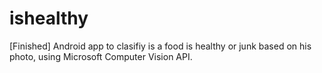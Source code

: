 # ishealthy
[Finished] Android app to clasifiy is a food is healthy or junk based on his photo, using Microsoft Computer Vision API.
